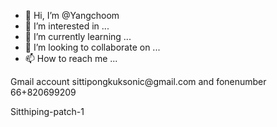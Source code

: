 - 👋 Hi, I’m @Yangchoom
- 👀 I’m interested in ...
- 🌱 I’m currently learning ...
- 💞️ I’m looking to collaborate on ...
- 📫 How to reach me ...

<!---
Yangchoom/Yangchoom is a ✨ special ✨ repository because its `README.md` (this file) appears on your GitHub profile.
You can click the Preview link to take a look at your changes.
--->Gmail account sittipongkuksonic@gmail.com and fonenumber 66+820699209
Sitthiping-patch-1
